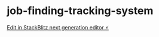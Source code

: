 # job-finding-tracking-system

[Edit in StackBlitz next generation editor ⚡️](https://stackblitz.com/~/github.com/dotku/job-finding-tracking-system)